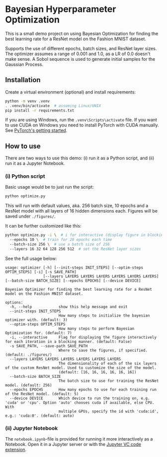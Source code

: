 # Bayesian Hyperparameter Optimization

This is a small demo project on using Bayesian Optimization for finding the best learning rate for a ResNet model on the Fashion MNIST dataset.

Supports the use of different epochs, batch sizes, and ResNet layer sizes. The optimizer assumes a range of 0.001 and 1.0, as a LR of 0.0 doesn't make sense. A Sobol sequence is used to generate initial samples for the Gaussian Process.


## Installation

Create a virtual environment (optional) and install requirements:

```bash
python -m venv .venv
. .venv/bin/activate  # assuming Linux/UNIX
pip install -r requirements.txt
```

If you are using Windows, run the `.venv\Scripts\activate` file. If you want to use CUDA on Windows you need to install PyTorch with CUDA manually. See [PyTorch's getting started](https://pytorch.org/get-started/locally/).


## How to use

There are two ways to use this demo: (i) run it as a Python script, and (ii) run it as a Jupyter Notebook. 


### (i) Python script

Basic usage would be to just run the script:

```bash
python optimize.py
```

This will run with default values, aka. 256 batch size, 10 epochs and a ResNet model with all layers of 16 hidden dimensions each. Figures will be saved under `./figures/`.

It can be further customized like this:

```bash
python optimize.py -i \  # i for interactive (display figure in blocking Window)
  --epochs 10 \  # train for 20 epochs each time
  --batch-size 256 \  # use a batch size of 256
  --layers 16 32 64 128 256 512  # set the ResNet layer sizes
```

See the full usage below:

```text
usage: optimizer [-h] [--init-steps INIT_STEPS] [--optim-steps OPTIM_STEPS] [-i] [-s SAVE_PATH]
                 [--layers LAYERS LAYERS LAYERS LAYERS LAYERS LAYERS] [--batch-size BATCH_SIZE] [--epochs EPOCHS] [--device DEVICE]

Bayesian Optimizer for finding the best learning rate for a ResNet model on the Fashion MNIST dataset.

options:
  -h, --help            show this help message and exit
  --init-steps INIT_STEPS
                        How many steps to initialize the bayesian optimizer with. (default: 3)
  --optim-steps OPTIM_STEPS
                        How many steps to perform Bayesian Optimization for. (default: 7)
  -i, --interactive     Flag for displaying the figure interactively for each iteration in a blocking manner. (default: False)
  -s SAVE_PATH, --save-path SAVE_PATH
                        Where to save the figures, if specified. (default: ./figures/)
  --layers LAYERS LAYERS LAYERS LAYERS LAYERS LAYERS
                        The dimensionality of each of the six layers of the custom ResNet model. Used to customize the size of the model.
                        (default: [16, 16, 16, 16, 16, 16])
  --batch-size BATCH_SIZE
                        The batch size to use for training the ResNet model. (default: 256)
  --epochs EPOCHS       How many epochs to use for each training run of the ResNet model. (default: 5)
  --device DEVICE       Which device to run the training on, e.g. 'cuda' or 'cpu'. Option 'auto' chooses cuda if available, else CPU. With
                        multiple GPUs, specify the id with 'cuda:id', e.g.: 'cuda:0'. (default: auto)
```


### (ii) Jupyter Notebook

The `notebook.ipynb`-file is provided for running it more interactively as a Notebook. Open it in a Jupyter server or with the [Jupyter VC code extension](https://marketplace.visualstudio.com/items?itemName=ms-toolsai.jupyter).